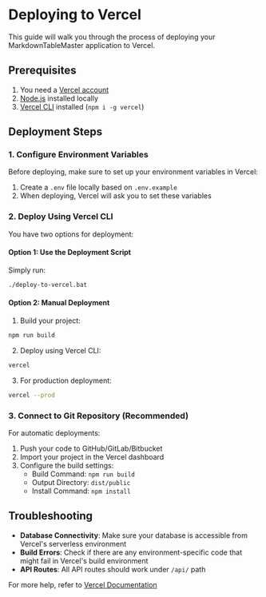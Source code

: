 # Deploying to Vercel

This guide will walk you through the process of deploying your MarkdownTableMaster application to Vercel.

## Prerequisites

1. You need a [Vercel account](https://vercel.com/signup)
2. [Node.js](https://nodejs.org/) installed locally
3. [Vercel CLI](https://vercel.com/docs/cli) installed (`npm i -g vercel`)

## Deployment Steps

### 1. Configure Environment Variables

Before deploying, make sure to set up your environment variables in Vercel:

1. Create a `.env` file locally based on `.env.example`
2. When deploying, Vercel will ask you to set these variables

### 2. Deploy Using Vercel CLI

You have two options for deployment:

#### Option 1: Use the Deployment Script

Simply run:

```bash
./deploy-to-vercel.bat
```

#### Option 2: Manual Deployment

1. Build your project:

```bash
npm run build
```

2. Deploy using Vercel CLI:

```bash
vercel
```

3. For production deployment:

```bash
vercel --prod
```

### 3. Connect to Git Repository (Recommended)

For automatic deployments:

1. Push your code to GitHub/GitLab/Bitbucket
2. Import your project in the Vercel dashboard
3. Configure the build settings:
   - Build Command: `npm run build`
   - Output Directory: `dist/public`
   - Install Command: `npm install`

## Troubleshooting

- **Database Connectivity**: Make sure your database is accessible from Vercel's serverless environment
- **Build Errors**: Check if there are any environment-specific code that might fail in Vercel's build environment
- **API Routes**: All API routes should work under `/api/` path

For more help, refer to [Vercel Documentation](https://vercel.com/docs)
